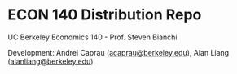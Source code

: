 # ECON 140 Distribution Repo
UC Berkeley Economics 140 - Prof. Steven Bianchi

Development: Andrei Caprau (acaprau@berkeley.edu), Alan Liang (alanliang@berkeley.edu)
